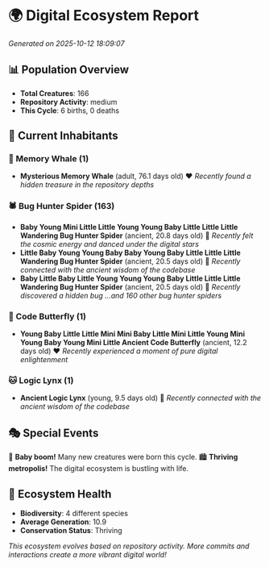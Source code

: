 # 🌍 Digital Ecosystem Report
*Generated on 2025-10-12 18:09:07*

## 📊 Population Overview
- **Total Creatures**: 166
- **Repository Activity**: medium
- **This Cycle**: 6 births, 0 deaths

## 👥 Current Inhabitants

### 🐋 Memory Whale (1)
- **Mysterious Memory Whale** (adult, 76.1 days old) ❤️
  *Recently found a hidden treasure in the repository depths*

### 🕷️ Bug Hunter Spider (163)
- **Baby Young Mini Little Little Young Young Baby Little Little Little Wandering Bug Hunter Spider** (ancient, 20.8 days old) 💛
  *Recently felt the cosmic energy and danced under the digital stars*
- **Little Baby Young Young Baby Baby Young Baby Little Little Little Wandering Bug Hunter Spider** (ancient, 20.5 days old) 💚
  *Recently connected with the ancient wisdom of the codebase*
- **Baby Little Baby Little Young Young Young Baby Little Little Little Wandering Bug Hunter Spider** (ancient, 20.5 days old) 💛
  *Recently discovered a hidden bug*
  *...and 160 other bug hunter spiders*

### 🦋 Code Butterfly (1)
- **Young Baby Little Little Mini Mini Baby Little Mini Little Young Mini Young Baby Young Mini Little Ancient Code Butterfly** (ancient, 12.2 days old) ❤️
  *Recently experienced a moment of pure digital enlightenment*

### 🐱 Logic Lynx (1)
- **Ancient Logic Lynx** (young, 9.5 days old) 💚
  *Recently connected with the ancient wisdom of the codebase*

## 🎭 Special Events

🎉 **Baby boom!** Many new creatures were born this cycle.
🏙️ **Thriving metropolis!** The digital ecosystem is bustling with life.

## 🔬 Ecosystem Health
- **Biodiversity**: 4 different species
- **Average Generation**: 10.9
- **Conservation Status**: Thriving

*This ecosystem evolves based on repository activity. More commits and interactions create a more vibrant digital world!*